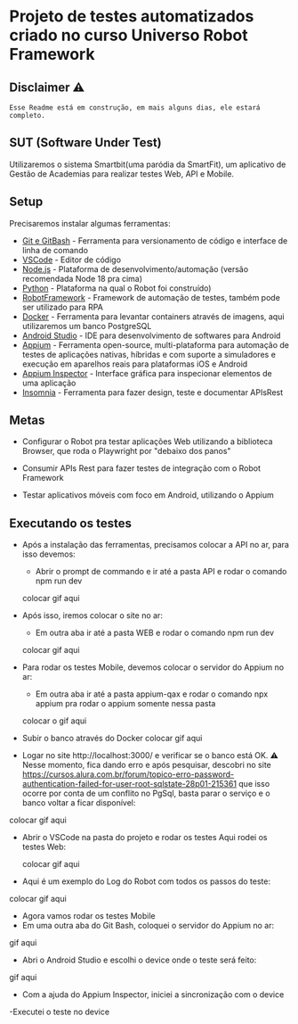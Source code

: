 # Projeto de testes automatizados criado no curso Universo Robot Framework
  
## Disclaimer ⚠
    Esse Readme está em construção, em mais alguns dias, ele estará completo.

## SUT (Software Under Test)
Utilizaremos o sistema Smartbit(uma paródia da SmartFit), um aplicativo de Gestão de Academias para realizar testes Web, API e Mobile.  


## Setup 

Precisaremos instalar algumas ferramentas:

-  [Git e GitBash](https://git-scm.com/) - Ferramenta para versionamento de código e interface de linha de comando
-  [VSCode](https://code.visualstudio.com/) - Editor de código
-  [Node.js](https://nodejs.org/en) - Plataforma de desenvolvimento/automação (versão recomendada Node 18 pra cima)
-  [Python](https://nodejs.org/en) - Plataforma na qual o Robot foi construído)
-  [RobotFramework](https://nodejs.org/en) - Framework de automação de testes, também pode ser utilizado para RPA
- [Docker](https://www.docker.com/) - Ferramenta para levantar containers através de imagens, aqui utilizaremos um banco PostgreSQL
-  [Android Studio](https://developer.android.com/studio?hl=pt-br) - IDE para desenvolvimento de softwares para Android
-  [Appium](https://npmjs.com/) -  Ferramenta open-source, multi-plataforma para automação de testes de aplicações nativas, híbridas e com suporte a simuladores e execução em aparelhos reais para plataformas iOS e Android 
-  [Appium Inspector](https://appium.io/) - Interface gráfica para inspecionar elementos de uma aplicação
-  [Insomnia](https://insomnia.rest/) - Ferramenta para fazer design, teste e documentar APIsRest

## Metas

 - Configurar o Robot pra testar aplicações Web utilizando a biblioteca Browser, que roda o Playwright por "debaixo dos panos"

- Consumir APIs Rest para fazer testes de integração com o Robot Framework

- Testar aplicativos móveis com foco em Android, utilizando o Appium


## Executando os testes

- Após a instalação das ferramentas, precisamos colocar a API no ar, para isso devemos:
    -	Abrir o prompt de commando e ir até a pasta API e rodar o comando npm run dev 

    colocar gif aqui

- Após isso, iremos colocar o site no ar:
    -	Em outra aba ir até a pasta WEB e rodar o comando npm run dev

    colocar gif aqui

- Para rodar os testes Mobile, devemos colocar o servidor do Appium no ar:
    - Em outra aba ir até a pasta appium-qax e rodar o comando npx appium pra rodar o appium somente nessa pasta

    colocar o gif aqui
- Subir o banco através do Docker
    colocar gif aqui
- Logar no site http://localhost:3000/ e verificar se o banco está OK. ⚠ Nesse momento, fica dando erro e após pesquisar, descobri no site  https://cursos.alura.com.br/forum/topico-erro-password-authentication-failed-for-user-root-sqlstate-28p01-215361 que isso ocorre por conta de um conflito no PgSql, basta parar o serviço e o banco voltar a ficar disponível: 

colocar gif aqui

- Abrir o VSCode na pasta do projeto e rodar os testes
    Aqui rodei os testes Web:

    colocar gif aqui
- Aqui é um exemplo do Log do Robot com todos os passos do teste: 

colocar gif aqui

- Agora vamos rodar os testes Mobile
 - Em uma outra aba do Git Bash, coloquei o servidor do Appium no ar:

 gif aqui

 - Abri o Android Studio e escolhi o device onde o teste será feito:

 gif aqui


- Com a ajuda do Appium Inspector, iniciei a sincronização com o device


-Executei o teste no device



